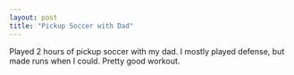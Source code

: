 ```yaml
---
layout: post
title: "Pickup Soccer with Dad"
---
```


Played 2 hours of pickup soccer with my dad. I mostly played defense, but made runs when I could. Pretty good workout.
